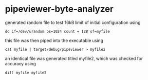# pipeviewer-byte-analyzer

generated random file to test 16kB limit of initial configuration using

`dd if=/dev/urandom bs=1024 count = 128 of=myfile`

this file was then piped into the executable using

`cat myfile | target/debug/pipeviewer > myfile2`

an identical file was generated titled myfile2, which was checked for accuracy using

`diff myfile myfile2`
